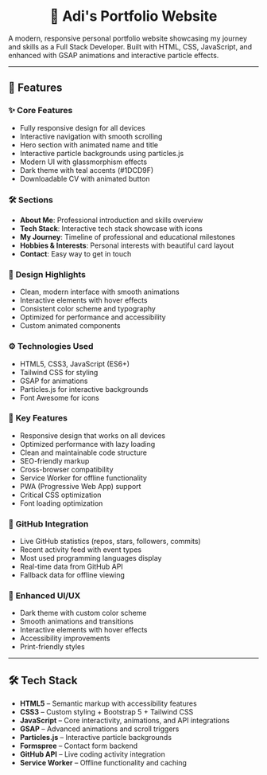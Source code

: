 <div align="center">

# 💼 Adi's Portfolio Website

</div>

A modern, responsive personal portfolio website showcasing my journey and skills as a Full Stack Developer. Built with HTML, CSS, JavaScript, and enhanced with GSAP animations and interactive particle effects.

---

## 🚀 Features

### ✨ **Core Features**
- Fully responsive design for all devices  
- Interactive navigation with smooth scrolling  
- Hero section with animated name and title  
- Interactive particle backgrounds using particles.js  
- Modern UI with glassmorphism effects  
- Dark theme with teal accents (#1DCD9F)
- Downloadable CV with animated button

### 🛠 **Sections**
- **About Me**: Professional introduction and skills overview
- **Tech Stack**: Interactive tech stack showcase with icons
- **My Journey**: Timeline of professional and educational milestones
- **Hobbies & Interests**: Personal interests with beautiful card layout
- **Contact**: Easy way to get in touch

### 🎨 **Design Highlights**
- Clean, modern interface with smooth animations
- Interactive elements with hover effects
- Consistent color scheme and typography
- Optimized for performance and accessibility
- Custom animated components

### ⚙️ **Technologies Used**
- HTML5, CSS3, JavaScript (ES6+)
- Tailwind CSS for styling
- GSAP for animations
- Particles.js for interactive backgrounds
- Font Awesome for icons

### 🎯 **Key Features**
- Responsive design that works on all devices
- Optimized performance with lazy loading
- Clean and maintainable code structure
- SEO-friendly markup
- Cross-browser compatibility
- Service Worker for offline functionality
- PWA (Progressive Web App) support
- Critical CSS optimization
- Font loading optimization

### 🐙 **GitHub Integration**
- Live GitHub statistics (repos, stars, followers, commits)
- Recent activity feed with event types
- Most used programming languages display
- Real-time data from GitHub API
- Fallback data for offline viewing

### 🎨 **Enhanced UI/UX**
- Dark theme with custom color scheme
- Smooth animations and transitions
- Interactive elements with hover effects
- Accessibility improvements
- Print-friendly styles

---

## 🛠️ Tech Stack

- **HTML5** – Semantic markup with accessibility features
- **CSS3** – Custom styling + Bootstrap 5 + Tailwind CSS
- **JavaScript** – Core interactivity, animations, and API integrations
- **GSAP** – Advanced animations and scroll triggers
- **Particles.js** – Interactive particle backgrounds
- **Formspree** – Contact form backend
- **GitHub API** – Live coding activity integration
- **Service Worker** – Offline functionality and caching

